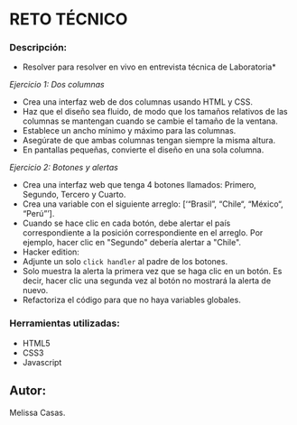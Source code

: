 #  RETO TÉCNICO

### Descripción:
* Resolver para resolver en vivo en entrevista técnica de Laboratoria*

*Ejercicio 1: Dos columnas*
- Crea una interfaz web de dos columnas usando HTML y CSS.
- Haz que el diseño sea fluido, de modo que los tamaños relativos de las
columnas se mantengan cuando se cambie el tamaño de la ventana.
- Establece un ancho mínimo y máximo para las columnas.
- Asegúrate de que ambas columnas tengan siempre la misma altura.
- En pantallas pequeñas, convierte el diseño en una sola columna.

*Ejercicio 2: Botones y alertas*
- Crea una interfaz web que tenga 4 botones llamados: Primero, Segundo,
Tercero y Cuarto.
- Crea una variable con el siguiente arreglo: [‘“Brasil”, “Chile“, “México“, “Perú”’].
- Cuando se hace clic en cada botón, debe alertar el país correspondiente a la
posición correspondiente en el arreglo. Por ejemplo, hacer clic en "Segundo"
debería alertar a "Chile".
- Hacker edition:
- Adjunte un solo `click handler` al padre de los botones.
- Solo muestra la alerta la primera vez que se haga clic en un botón. Es
decir, hacer clic una segunda vez al botón no mostrará la alerta de
nuevo.
- Refactoriza el código para que no haya variables globales.


### Herramientas utilizadas:
* HTML5
* CSS3
* Javascript

## Autor: 
Melissa Casas.